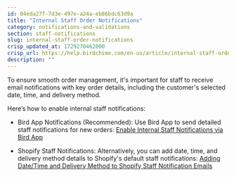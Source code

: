 ```yaml
---
id: 04eda27f-7d3e-497e-a24a-eb86bdc63d9a
title: "Internal Staff Order Notifications"
category: notifications-and-validations
section: staff-notifications
slug: internal-staff-order-notifications
crisp_updated_at: 1729270462000
crisp_url: https://help.birdchime.com/en-us/article/internal-staff-order-notifications-1jqlavz/
description: ""
---
```


<!-- REDUNDANT, 1:1 COPY OF https://help.birdchime.com/en-us/article/enable-internal-staff-notifications-via-birdapp-1kp1gtc/ the other one has been modified in place of this -->

To ensure smooth order management, it's important for staff to receive email notifications with key order details, including the customer's selected date, time, and delivery method.

Here’s how to enable internal staff notifications:

* Bird App Notifications (Recommended): Use Bird App to send detailed staff notifications for new orders: [Enable Internal Staff Notifications via Bird App](/en-us/article/enable-internal-staff-notifications-via-birdapp-1kp1gtc)

* Shopify Staff Notifications: Alternatively, you can add date, time, and delivery method details to Shopify's default staff notifications: [Adding Date/Time and Delivery Method to Shopify Staff Notification Emails](https://help.birdchime.com/en-us/article/adding-datetime-and-delivery-method-to-shopify-staff-notification-emails-ozlh06)
